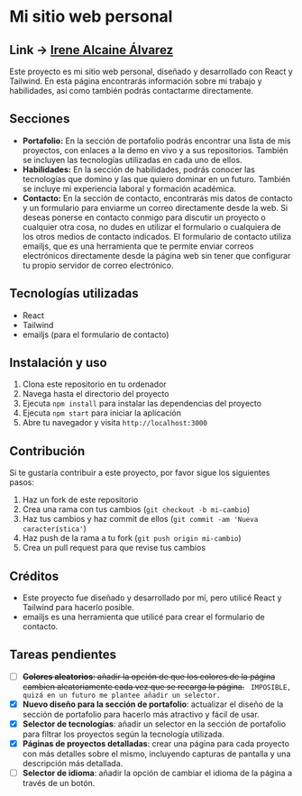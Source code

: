 # Mi sitio web personal
## Link → [Irene Alcaine Álvarez](https://irenealcainealvarez.es/)
Este proyecto es mi sitio web personal, diseñado y desarrollado con React y Tailwind. En esta página encontrarás información sobre mi trabajo y habilidades, así como también podrás contactarme directamente.

## Secciones

- **Portafolio:** En la sección de portafolio podrás encontrar una lista de mis proyectos, con enlaces a la demo en vivo y a sus repositorios. También se incluyen las tecnologías utilizadas en cada uno de ellos.
- **Habilidades:** En la sección de habilidades, podrás conocer las tecnologías que domino y las que quiero dominar en un futuro. También se incluye mi experiencia laboral y formación académica.
- **Contacto:** En la sección de contacto, encontrarás mis datos de contacto y un formulario para enviarme un correo directamente desde la web. Si deseas ponerse en contacto conmigo para discutir un proyecto o cualquier otra cosa, no dudes en utilizar el formulario o cualquiera de los otros medios de contacto indicados. El formulario de contacto utiliza emailjs, que es una herramienta que te permite enviar correos electrónicos directamente desde la página web sin tener que configurar tu propio servidor de correo electrónico.

## Tecnologías utilizadas
- React
- Tailwind
- emailjs (para el formulario de contacto)

## Instalación y uso
1. Clona este repositorio en tu ordenador
2. Navega hasta el directorio del proyecto
3. Ejecuta `npm install` para instalar las dependencias del proyecto
4. Ejecuta `npm start` para iniciar la aplicación
5. Abre tu navegador y visita `http://localhost:3000`

## Contribución
Si te gustaría contribuir a este proyecto, por favor sigue los siguientes pasos:

1. Haz un fork de este repositorio
2. Crea una rama con tus cambios (`git checkout -b mi-cambio`)
3. Haz tus cambios y haz commit de ellos (`git commit -am 'Nueva característica'`)
4. Haz push de la rama a tu fork (`git push origin mi-cambio`)
5. Crea un pull request para que revise tus cambios

## Créditos
- Este proyecto fue diseñado y desarrollado por mí, pero utilicé React y Tailwind para hacerlo posible.
- emailjs es una herramienta que utilicé para crear el formulario de contacto.

## Tareas pendientes
- [ ] ~~**Colores aleatorios**: añadir la opción de que los colores de la página cambien aleatoriamente cada vez que se recarga la página.~~ ` IMPOSIBLE, quizá en un futuro me plantee añadir un selector.`
- [x] **Nuevo diseño para la sección de portafolio**: actualizar el diseño de la sección de portafolio para hacerlo más atractivo y fácil de usar.
- [x] **Selector de tecnologías**: añadir un selector en la sección de portafolio para filtrar los proyectos según la tecnología utilizada.
- [x] **Páginas de proyectos detalladas**: crear una página para cada proyecto con más detalles sobre el mismo, incluyendo capturas de pantalla y una descripción más detallada.
- [ ] **Selector de idioma**: añadir la opción de cambiar el idioma de la página a través de un botón.
